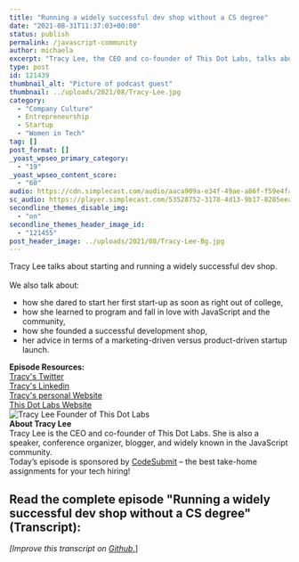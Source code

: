 ```yaml
---
title: "Running a widely successful dev shop without a CS degree"
date: "2021-08-31T11:37:03+00:00"
status: publish
permalink: /javascript-community
author: michaela
excerpt: "Tracy Lee, the CEO and co-founder of This Dot Labs, talks about starting and running a widely successful dev shop."
type: post
id: 121439
thumbnail_alt: "Picture of podcast guest"
thumbnail: ../uploads/2021/08/Tracy-Lee.jpg
category:
  - "Company Culture"
  - Entrepreneurship
  - Startup
  - "Women in Tech"
tag: []
post_format: []
_yoast_wpseo_primary_category:
  - "19"
_yoast_wpseo_content_score:
  - "60"
audio: https://cdn.simplecast.com/audio/aaca909a-e34f-49ae-a86f-f59e4fa807f0/episodes/eb1463ba-a0b3-467b-b5ec-fb3f6e134eed/audio/58495076-bddd-4a33-8327-eda0468c582c/default_tc.mp3
sc_audio: https://player.simplecast.com/53528752-3178-4d13-9b17-8285eeab471c?dark=false
secondline_themes_disable_img:
  - "on"
secondline_themes_header_image_id:
  - "121455"
post_header_image: ../uploads/2021/08/Tracy-Lee-Bg.jpg
---
```



<div class="episode-about">
Tracy Lee talks about starting and running a widely successful dev shop. 
    <br/> <br/>We also talk about:
    <ul>
        <li>how she dared to start her first start-up as soon as right out of college,</li>
        <li>how she learned to program and fall in love with JavaScript and the community,</li>
        <li>how she founded a successful development shop,</li>
        <li>her advice in terms of a marketing-driven versus product-driven startup launch.</li>
    </ul>
</div>
<div class=" episode-links">
<b>Episode Resources:</b><br/>
<a href="https://twitter.com/ladyleet)"> Tracy's Twitter</a><br/>
<a href="https://www.](https://www.linkedin.com/in/tracyslee/">Tracy's Linkedin</a><br/>
<a href="https://www.ladyleet.com/">Tracy's personal Website</a><br/>
<a href="https://www.ladyleet.com/">This Dot Labs Website</a><br/>
</div>


<div class="row pt-2 align-items-center">
    <div class="col-4 guest-picture">
    <img src="../uploads/2021/08/Tracy-Lee.jpg" alt="Tracy Lee Founder of This Dot Labs"/>
    </div>
    <div class="col-8 guest-about">
    <b>About Tracy Lee</b><br/>
      Tracy Lee is the CEO and co-founder of This Dot Labs. She is also a speaker, conference organizer, blogger, and widely known in the JavaScript community.
    </div>
</div>


<div class="sponsorship"> Today’s episode is sponsored by <a href="https://codesubmit.io/" target="_blank" rel="noreferrer" >CodeSubmit</a> – the best take-home assignments for your tech hiring! </div>



## Read the complete episode "Running a widely successful dev shop without a CS degree" (Transcript):

_\[Improve this transcript on [Github](https://github.com/mgreiler/se-unlocked/tree/master/Transcripts)_[.](https://github.com/mgreiler/se-unlocked/tree/master/Transcripts)\]
